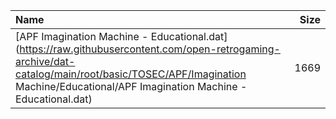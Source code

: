 |Name|Size|
|:---|---:|
|[APF Imagination Machine - Educational.dat](https://raw.githubusercontent.com/open-retrogaming-archive/dat-catalog/main/root/basic/TOSEC/APF/Imagination Machine/Educational/APF Imagination Machine - Educational.dat)|1669|
